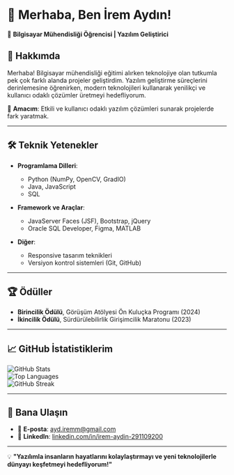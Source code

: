 # 👋 Merhaba, Ben İrem Aydın!  
🚀 **Bilgisayar Mühendisliği Öğrencisi | Yazılım Geliştirici**

## 🌟 Hakkımda
Merhaba! Bilgisayar mühendisliği eğitimi alırken teknolojiye olan tutkumla pek çok farklı alanda projeler geliştirdim. Yazılım geliştirme süreçlerini derinlemesine öğrenirken, modern teknolojileri kullanarak yenilikçi ve kullanıcı odaklı çözümler üretmeyi hedefliyorum.

🎯 **Amacım**: Etkili ve kullanıcı odaklı yazılım çözümleri sunarak projelerde fark yaratmak.  

---

## 🛠️ Teknik Yetenekler
- **Programlama Dilleri**:  
  - Python (NumPy, OpenCV, GradIO)  
  - Java, JavaScript  
  - SQL  

- **Framework ve Araçlar**:  
  - JavaServer Faces (JSF), Bootstrap, jQuery  
  - Oracle SQL Developer, Figma, MATLAB  

- **Diğer**:  
  - Responsive tasarım teknikleri  
  - Versiyon kontrol sistemleri (Git, GitHub)
    
---

## 🏆 Ödüller
- **Birincilik Ödülü**, Görüşüm Atölyesi Ön Kuluçka Programı (2024)  
- **İkincilik Ödülü**, Sürdürülebilirlik Girişimcilik Maratonu (2023)  
---

## 📈 GitHub İstatistiklerim
  ![GitHub Stats](https://github-readme-stats.vercel.app/api?username=aydiremm&show_icons=true&theme=radical)  
  ![Top Languages](https://github-readme-stats.vercel.app/api/top-langs/?username=aydiremm&layout=compact&theme=radical)  
  ![GitHub Streak](https://streak-stats.demolab.com/?user=aydiremm&theme=radical&hide_border=true)

---

## 🤝 Bana Ulaşın
- 📧 **E-posta**: [ayd.iremm@gmail.com](mailto:ayd.iremm@gmail.com)  
- 💼 **LinkedIn**: [linkedin.com/in/irem-aydin-291109200](https://linkedin.com/in/irem-aydin-291109200)  

---

💡 **"Yazılımla insanların hayatlarını kolaylaştırmayı ve yeni teknolojilerle dünyayı keşfetmeyi hedefliyorum!"**  
